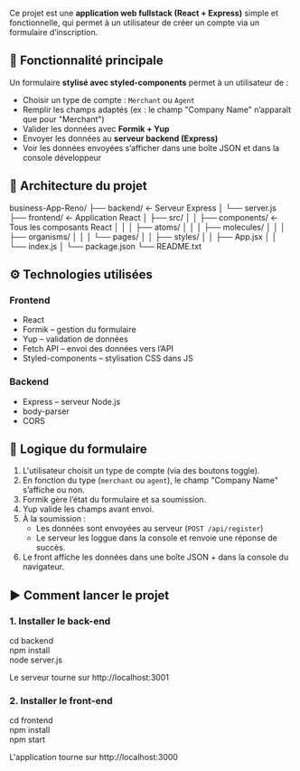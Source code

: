 
Ce projet est une **application web fullstack (React + Express)** simple et fonctionnelle, qui permet à un utilisateur de créer un compte via un formulaire d’inscription.

🚀 Fonctionnalité principale
----------------------------

Un formulaire **stylisé avec styled-components** permet à un utilisateur de :

- Choisir un type de compte : `Merchant` ou `Agent`
- Remplir les champs adaptés (ex : le champ "Company Name" n’apparaît que pour "Merchant")
- Valider les données avec **Formik + Yup**
- Envoyer les données au **serveur backend (Express)**
- Voir les données envoyées s’afficher dans une boîte JSON et dans la console développeur

📁 Architecture du projet
-------------------------

business-App-Reno/
├── backend/              ← Serveur Express
│   └── server.js
├── frontend/             ← Application React
│   ├── src/
│   │   ├── components/   ← Tous les composants React
│   │   │   ├── atoms/
│   │   │   ├── molecules/
│   │   │   ├── organisms/
│   │   │   └── pages/
│   │   ├── styles/
│   │   ├── App.jsx
│   │   └── index.js
│   └── package.json
└── README.txt

⚙️ Technologies utilisées
-------------------------

### Frontend

- React
- Formik – gestion du formulaire
- Yup – validation de données
- Fetch API – envoi des données vers l’API
- Styled-components – stylisation CSS dans JS


### Backend

- Express – serveur Node.js
- body-parser
- CORS

🧠 Logique du formulaire
------------------------

1. L'utilisateur choisit un type de compte (via des boutons toggle).
2. En fonction du type (`merchant` ou `agent`), le champ "Company Name" s’affiche ou non.
3. Formik gère l’état du formulaire et sa soumission.
4. Yup valide les champs avant envoi.
5. À la soumission :
   - Les données sont envoyées au serveur (`POST /api/register`)
   - Le serveur les loggue dans la console et renvoie une réponse de succès.
6. Le front affiche les données dans une boîte JSON + dans la console du navigateur.

▶️ Comment lancer le projet
---------------------------

### 1. Installer le back-end

cd backend  
npm install  
node server.js

Le serveur tourne sur http://localhost:3001

### 2. Installer le front-end

cd frontend  
npm install  
npm start

L'application tourne sur http://localhost:3000


